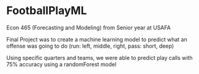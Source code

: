 # FootballPlayML
Econ 465 (Forecasting and Modeling) from Senior year at USAFA

Final Project was to create a machine learning model to predict what an offense was going to do (run: left, middle, right, 
pass: short, deep)

Using specific quarters and teams, we were able to predict play calls with 75% accuracy using a randomForest model
